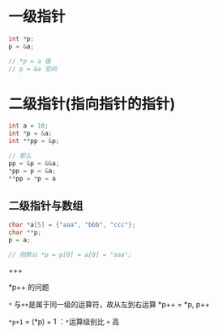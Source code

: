 # 一级指针

```c
int *p;
p = &a;

// *p = a 值
// p = &a 空间
```



# 二级指针(指向指针的指针)

```c
int a = 10;
int *p = &a;
int **pp = &p;

// 那么
pp = &p = &&a;
*pp = p = &a;
**pp = *p = a
```

## 二级指针与数组

```c
char *a[5] = {"aaa", "bbb", "ccc"};
char **p;
p = a;

// 则默认 *p = p[0] = a[0] = "aaa";
```







+++

*p++ 的问题

`*` 与`++`是属于同一级的运算符，故从左到右运算 *p++ = *p, p++

`*p+1` = (*p) + 1 ：`*`运算级别比 `+` 高
